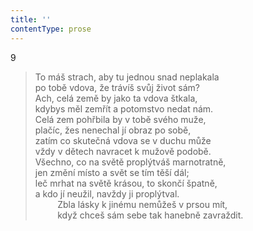 ```yaml
---
title: ''
contentType: prose
---
```


9

> To máš strach, aby tu jednou snad neplakala  
> po tobě vdova, že trávíš svůj život sám?  
> Ach, celá země by jako ta vdova štkala,  
> kdybys měl zemřít a potomstvo nedat nám.  
> Celá zem pohřbila by v tobě svého muže,  
> plačíc, žes nenechal jí obraz po sobě,  
> zatím co skutečná vdova se v duchu může  
> vždy v dětech navracet k mužově podobě.  
> Všechno, co na světě proplýtváš marnotratně,  
> jen změní místo a svět se tím těší dál;  
> leč mrhat na světě krásou, to skončí špatně,  
> a kdo jí neužil, navždy ji proplýtval.  
>          Zbla lásky k jinému nemůžeš v prsou mít,  
>          když chceš sám sebe tak hanebně zavraždit.
